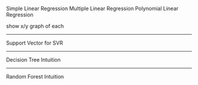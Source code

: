 Simple Linear Regression
Multiple Linear Regression
Polynomial Linear Regression


show x/y graph of each

----------------------------------------------------------------------------------------
Support Vector for SVR



----------------------------------------------------------------------------------------
Decision Tree Intuition


----------------------------------------------------------------------------------------
Random Forest Intuition


